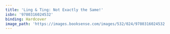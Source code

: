 ```yaml
---
title: 'Ling & Ting: Not Exactly the Same!'
isbn: '9780316024532'
binding: Hardcover
image_path: 'https://images.booksense.com/images/532/024/9780316024532.jpg'
---
```



